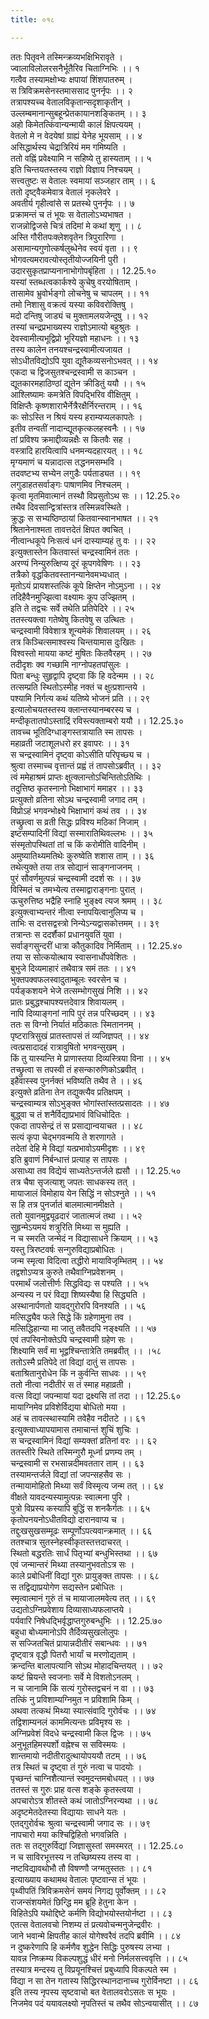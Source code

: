 ```yaml
---
title: ०१८

---
```

ततः पितृवने तस्मिन्क्रव्यभक्षिभिरावृते ।  
ज्वालाविलोलरसनैर्भूतैरिव चिताग्निभिः ।। १  
गत्वैव तस्यामक्षोभ्यः क्षपायां शिंशपातरुम् ।  
स त्रिविक्रमसेनस्तमाससाद पुनर्नृपः ।। २  
तत्रापश्यच्च वेतालविकृतान्सदृशाकृतीन् ।  
उल्लम्बमानान्सुबहून्प्रेतकायानशङ्कितम् ।। ३  
अहो किमेतत्किंवान्यन्मायी कालं क्षिपत्ययम् ।  
वेतलो मे न वेदयेषां ग्राह्यं येनेह भूयसाम् ।। ४  
असिद्धार्थस्य चेद्रात्रिरियं मम गमिष्यति ।  
ततो वह्निं प्रवेक्ष्यामि न सहिष्ये तु हास्यताम् ।। ५  
इति चिन्तयतस्तस्य राज्ञो विज्ञाय निश्चयम् ।  
सत्त्वतुष्टः स वेतालः स्वमायां सञ्जहार ताम् ।। ६  
ततो दृष्ट्वैकमेवात्र वेतालं नृकलेवरे ।  
अवतीर्य गृहीत्वांसे स प्रतस्थे पुनर्नृपः ।। ७  
प्रक्रामन्तं च तं भूयः स वेतालोऽभ्यभाषत ।  
राजन्नोद्विजसे चित्रं तदिमां मे कथां शृणु ।। ८  
अस्ति गौरीतपःक्लेशवृतेन त्रिपुरारिणा ।  
असामान्यगुणोत्कर्षलुब्धेनेव स्वयं वृता ।। ९  
भोगवत्यमरावत्योस्तृतीयोज्जयिनी पुरी ।  
उदारसुकृतप्राप्यनानाभोगोपबृंहिता ।। 12.25.१०  
यस्यां स्तब्धत्वकार्कश्ये कुचेषु वरयोषिताम् ।  
तासामेव भ्रुवोर्भङ्गो लोचनेषु च चापलम् ।। ११  
तमो निशासु वक्रत्वं यस्या कविवरोक्तिषु ।  
मदो दन्तिषु जाड्यं च मुक्तामलयजेन्दुषु ।। १२  
तस्यां चन्द्रप्रभाख्यस्य राज्ञोऽमात्यो बहुश्रुतः ।  
देवस्वामीत्यभूद्विप्रो भूरियज्ञो महाधनः ।। १३  
तस्य कालेन तनयश्चन्द्रस्वामीत्यजायत ।  
सोऽधीतविद्योऽपि युवा द्यूतैकव्यसनोऽभवत् ।। १४  
एकदा च द्विजसुतश्चन्द्रस्वामी स काञ्चन ।  
द्यूतकारमहाठिण्ठां द्यूतेन क्रीडितुं ययौ ।। १५  
आश्लिष्यामः कमत्रेति विपद्भिरिव वीक्षितुम् ।  
विक्षिप्तैः कृष्णशाराभैर्नेत्रैरक्षैर्निरन्तराम् ।। १६  
कः सोऽस्ति न श्रियं यस्य हराम्यप्यलकापतेः ।  
इतीव तन्वतीं नादान्द्यूतकृत्कलहस्वनैः ।। १७  
तां प्रविश्य क्रमाद्दीव्यन्नक्षैः स कितवैः सह ।  
वस्त्रादि हारयित्वापि धनमन्यदहारयत् ।। १८  
मृग्यमाणं च यन्नादात्स तद्धनमसम्भवि ।  
तदवष्टभ्य सभ्येन लगुडैः पर्यताड्यत ।। १९  
लगुडाहतसर्वाङ्गः पाषाणमिव निश्चलम् ।  
कृत्वा मृतमिवात्मानं तस्थौ विप्रसुतोऽथ सः ।। 12.25.२०  
तथैव दिवसान्द्वित्रांस्तत्र तस्मिन्नवस्थिते ।  
क्रुद्धः स सभ्यष्ठिण्ठायां कितवान्स्वानभाषत ।। २१  
श्रितानेनाश्मता तावत्तदेतं क्षिपत क्वचित् ।  
नीत्वान्धकूपे निःसत्वं धनं दास्याम्यहं तु वः ।। २२  
इत्युक्तास्तेन कितवास्तं चन्द्रस्वामिनं ततः ।  
अरण्यं निन्युरुत्क्षिप्य दूरं कूपगवेषिणः ।। २३  
तत्रैको वृद्धकितवस्तानन्यानेवमभ्यधात् ।  
मृतोऽयं प्रायशस्तत्किं कूपे क्षिप्तेन नोऽमुऽना ।। २४  
तदिहैवैनमुज्झित्वा वक्ष्यामः कूप उज्झितम् ।  
इति ते तद्वचः सर्वे तथेति प्रतिपेदिरे ।। २५  
ततस्त्यक्त्वा गतेष्वेषु कितवेषु स उत्थितः ।  
चन्द्रस्वामी विवेशात्र शून्यमेकं शिवालयम् ।। २६  
तत्र किञ्चित्समाश्वस्य चिन्तयामास दुःखितः ।  
विश्वस्तो मायया कष्टं मुषितः कितवैरहम् ।। २७  
तदीदृशः क्व गच्छामि नाग्नोपहतपांसुलः ।  
पिता बन्धुः सुहृद्वापि दृष्ट्वा किं हि वदेन्मम ।। २८  
तत्सम्प्रति स्थितोऽस्मीह नक्तं च क्षुत्प्रशान्तये ।  
पश्यामि निर्गत्य कथं यतिष्ये भोजनं प्रति ।। २९  
इत्यालोचयतस्तस्य क्लान्तस्यानम्बरस्य च ।  
मन्दीकृतातपोऽस्ताद्रिं रविस्त्यक्ताम्बरो ययौ ।। 12.25.३०  
तावच्च भूतिदिग्धाङ्गस्तत्रायाति स्म तापसः ।  
महाव्रती जटाशूलधरो हर इवापरः ।। ३१  
स चन्द्रस्वामिनं दृष्ट्वा कोऽसीति परिपृच्छ्य च ।  
श्रुत्वा तस्माच्च वृत्तान्तं प्रह्वं तं तापसोऽब्रवीत् ।। ३२  
त्वं ममेहाश्रमं प्राप्तः क्षुत्क्लान्तोऽचिन्तितोऽतिथिः ।  
तदुत्तिष्ठ कृतस्नानो भिक्षाभागं ममाहर ।। ३३  
प्रत्युक्तो व्रतिना सोऽथ चन्द्रस्वामी जगाद तम् ।  
विप्रोऽहं भगवन्भोक्ष्ये भिक्षाभागं कथं तव ।। ३४  
तच्छ्रुत्वा स व्रती सिद्धः प्रविश्य मठिकां निजाम् ।  
इष्टसम्पादिनीं विद्यां सस्मारातिथिवल्लभः ।। ३५  
संस्मृतोपस्थितां तां च किं करोमीति वादिनीम् ।  
अमुष्यातिथ्यमतिथेः कुरुष्वेति शशास ताम् ।। ३६  
तथेत्युक्ते तया तत्र सोद्यानं साङ्गनाजनम् ।  
पुरं सौवर्णमुत्पन्नं चन्द्रस्वामी ददर्श सः ।। ३७  
विस्मितं च तमभ्येत्य तस्माद्वाराङ्गनाः पुरात् ।  
ऊचुरुत्तिष्ठ भद्रैहि स्नाहि भुङ्क्ष्व त्यज श्रमम् ।। ३८  
इत्युक्त्वाभ्यन्तरं नीत्वा स्नापयित्वानुलिप्य च ।  
ताभिः स दत्तसद्वस्त्रो निन्येऽन्यद्वासकोत्तमम् ।। ३९  
तत्रान्तः स ददर्शैकां प्रधानयुवतिं युवा ।  
सर्वाङ्गसुन्दरीं धात्रा कौतुकादिव निर्मिताम् ।। 12.25.४०  
तया स सोत्कयोत्थाय स्वासनार्धोपवेशितः ।  
बुभुजे दिव्यमाहारं तथैवात्र समं ततः ।। ४१  
भुक्तपक्वफलस्वादुताम्बूलः स्वरसेन च ।  
पर्यङ्कशयने भेजे तत्सम्भोगसुखं निशि ।। ४२  
प्रातः प्रबुद्धश्चापश्यत्तदेवात्र शिवायलम् ।  
नापि दिव्याङ्गनां नापि पुरं तन्न परिच्छदम् ।। ४३  
ततः स विग्नो निर्यातं मठिकातः स्मिताननम् ।  
पृष्टरात्रिसुखं प्रातस्तापसं तं व्यजिज्ञपत् ।। ४४  
त्वत्प्रसादादहं रात्रावुषितो भगवन्सुखम् ।  
किं तु यास्यन्ति मे प्राणास्तया दिव्यस्त्रिया विना ।। ४५  
तच्छ्रुत्वा स तपस्वी तं हसन्कारुणिकोऽब्रवीत् ।  
इहैवास्स्व पुनर्नक्तं भविष्यति तथैव ते ।। ४६  
इत्युक्ते व्रतिना तेन तद्युक्त्यैव प्रतिक्षपम् ।  
चन्द्रस्वाम्यत्र सोऽभुङ्क्त भोगांस्तांस्तत्प्रसादतः ।। ४७  
बुद्ध्वा च तं शनैर्विद्याप्रभावं विधिचोदितः ।  
एकदा तापसेन्द्रं तं स प्रसाद्यान्वयाचत ।। ४८  
सत्यं कृपा चेद्भगवन्मयि ते शरणागते ।  
तदेतां देहि मे विद्यां यत्प्रभावोऽयमीदृशः ।। ४९  
इति ब्रुवाणं निर्बन्धात्तं प्रत्याह स तापसः ।  
असाध्या तव विद्येयं साध्यतेऽन्तर्जले ह्यसौ ।। 12.25.५०  
तत्र चैषा सृजत्याशु जपतः साधकस्य तत् ।  
मायाजालं विमोहाय येन सिद्धिं न सोऽश्नुते ।। ५१  
स हि तत्र पुनर्जातं बालमात्मानमीक्षते ।  
ततो युवानमुद्व्यूढदारं जातात्मजं तथा ।। ५२  
सुहृन्मेऽयमयं शत्रुरिति मिथ्या स मुह्यति ।  
न च स्मरति जन्मेदं न विद्यासाधने क्रियाम् ।। ५३  
यस्तु त्रिरष्टवर्षः सन्गुरुविद्याप्रबोधितः ।  
जन्म स्मृत्वा विदित्वा तद्धीरो मायाविजृम्भितम् ।। ५४  
तद्वशोऽप्यत्र कुरुते तथैवाग्निप्रवेशनम् ।  
परमार्थं जलोत्तीर्णः सिद्धविद्यः स पश्यति ।। ५५  
अन्यस्य न परं विद्या शिष्यस्यैषा हि सिद्ध्यति ।  
अस्थानार्पणतो यावद्गुरोरपि विनश्यति ।। ५६  
मत्सिद्ध्यैव फले सिद्धे किं ग्रहेणामुना तव ।  
मत्सिद्धिहान्या मा जातु तवैतदपि नङ्क्ष्यति ।। ५७  
एवं तपस्विनोक्तेऽपि चन्द्रस्वामी ग्रहेण सः ।  
शिक्ष्यामि सर्वं मा भूद्वश्चिन्तात्रेति तमब्रवीत् ।। ।५८  
ततोऽस्मै प्रतिपेदे तां विद्यां दातुं स तापसः ।  
बताश्रितानुरोधेन किं न कुर्वन्ति साधवः ।। ५९  
ततो नीत्वा नदीतीरं स तं स्माह महाव्रती ।  
वत्स विद्यां जपन्मायां यदा द्रक्ष्यसि तां तदा ।। 12.25.६०  
मायाग्निमेव प्रविशेर्विद्यया बोधितो मया ।  
अहं च तावत्स्थास्यामि तवेहैव नदीतटे ।। ६१  
इत्युक्त्वाध्यापयामास तमाचान्तं शुचिं शुचिः ।  
स चन्द्रस्वामिनं विद्यां सम्यक्तां व्रतिनां वरः ।। ६२  
ततस्तीरे स्थिते तस्मिन्गुरौ मूर्ध्ना प्रणम्य तम् ।  
चन्द्रस्वामी स रभसान्नदीमवततार ताम् ।। ६३  
तस्यामन्तर्जले विद्यां तां जपन्सहसैव सः ।  
तन्मायामोहितो मिथ्या सर्वं विस्मृत्य जन्म तत् ।। ६४  
वीक्षते यावदन्यस्यामुत्पन्नः स्वात्मना पुरि ।  
पुत्रो विप्रस्य कस्यापि बुद्धिं स शनकैर्गतः ।। ६५  
कृतोपनयनोऽधीतविद्यो दारानवाप्य च ।  
तद्दुःखसुखसम्मूढः सम्पूर्णोऽपत्यवान्क्रमात् ।। ६६  
ततश्चात्र सुतस्नेहस्वीकृतस्तत्तदाचरत् ।  
स्थितो बद्धरतिः सार्धं पितृभ्यां बन्धुभिस्तथा ।। ६७  
एवं जन्मान्तरं मिथ्या तस्यानुभवतोऽत्र सः ।  
काले प्रबोधिनीं विद्यां गुरुः प्रायुङ्क्त तापसः ।। ६८  
स तद्विद्याप्रयोगेण सद्यस्तेन प्रबोधितः ।  
स्मृत्वात्मानं गुरुं तं च मायाजालमवेत्य तत् ।। ६९  
उद्यतोऽग्निप्रवेशाय दिव्यासाध्यफलाप्तये ।  
पर्यवारि निषेधद्भिर्वृद्धाप्तगुरुबन्धुभिः ।। 12.25.७०  
बहुधा बोध्यमानोऽपि तैर्दिव्यसुखलोलुपः ।  
स सज्जितचितं प्रायान्नदीतीरं सबान्धवः ।। ७१  
दृष्ट्वात्र वृद्धौ पितरौ भार्यां च मरणोद्यताम् ।  
क्रन्दन्ति बालापत्यानि सोऽथ मोहादचिन्तयत् ।। ७२  
कष्टं म्रियन्ते स्वजनाः सर्वे मे विशतोऽनलम् ।  
न च जानामि किं सत्यं गुरोस्तद्वचनं न वा ।। ७३  
तत्किं नु प्रविशाम्यग्निमुत न प्रविशामि किम् ।  
अथवा तत्कथं मिथ्या स्यात्संवादि गुरोर्वचः ।। ७४  
तद्विशाम्यनलं काममित्यन्तः प्रविमृश्य सः ।  
अग्निप्रवेशं विदधे चन्द्रस्वामी किल द्विजः ।। ७५  
अनुभूतहिमस्पर्शो वह्नेश्च स सविस्मयः ।  
शान्तमायो नदीतीरादुत्थायोपययौ तटम् ।। ७६  
तत्र स्थितं च दृष्ट्वा तं गुरुं नत्वा च पादयोः ।  
पृच्छन्तं चाग्निशैत्यान्तं स्वमुदन्तमबोधयत् ।। ७७  
ततस्तं स गुरुः प्राह वत्स शङ्के कृतस्त्वया ।  
अपचारोऽत्र शीतस्ते कथं जातोऽग्निरन्यथा ।। ७८  
अदृष्टमेतदेतस्या विद्यायाः साधने यतः ।  
एतद्गुरोर्वचः श्रुत्वा चन्द्रस्वामी जगाद सः ।। ७९  
नापचारो मया कश्चिद्विहितो भगवन्निति ।  
ततः स तद्गुरुर्विद्यां जिज्ञासुस्तां समस्मरत् ।। 12.25.८०  
न च साविरभूत्तस्य न तच्छिष्यस्य तस्य वा ।  
नष्टविद्यावथोभौ तौ विषण्णौ जग्मतुस्ततः ।। ८१  
इत्याख्याय कथामथ वेतालः पृष्टवान्स तं भूयः ।  
पृथ्वीपतिं त्रिविक्रमसेनं समयं निगद्य पूर्वोक्तम् ।। ८२  
राजन्संशयमेतं छिन्द्धि मम ब्रूहि हेतुना केन ।  
विहितेऽपि यथोद्दिष्टे कर्मणि विद्योभयोस्तयोर्नष्टा ।। ८३  
एतत्स वेतालवचो निशम्य तं प्रत्यवोचन्मनुजेन्द्रवीरः ।  
जाने भवान्मे क्षिपतीह कालं योगेश्वरैवं तदपि ब्रवीमि ।। ८४  
न दुष्करेणापि हि कर्मणैव शुद्धेन सिद्धिः पुरुषस्य लभ्या ।  
यावन्न निष्क्रम्य विकल्पशुद्धं धीरं मनो निर्मलसत्त्ववृत्ति ।। ८५  
तस्यात्र मन्दस्य तु विप्रयूनश्चित्तं प्रबुध्यापि विकल्पते स्म ।  
विद्या न सा तेन गतास्य सिद्धिरस्थानदानाच्च गुरोर्विनष्टा ।। ८६  
इति तस्य नृपस्य सृष्टवाचो बत वेतालवरोऽसतः स भूयः ।  
निजमेव पदं ययावलक्ष्यो नृपतिस्तं च तथैव सोऽन्वयासीत् ।। ८७